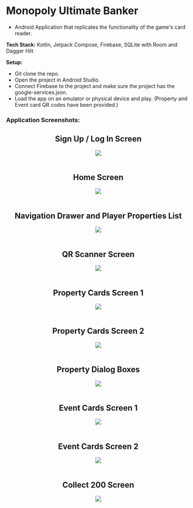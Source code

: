 # Monopoly Ultimate Banker
- Android Application that replicates the functionality of the game's card reader.

**Tech Stack:** Kotlin, Jetpack Compose, Firebase, SQLite with Room and Dagger Hilt

**Setup:**
- Git clone the repo.
- Open the project in Android Studio.
- Connect Firebase to the project and make sure the project has the google-services.json.
- Load the app on an emulator or physical device and play. (Property and Event card QR codes have been provided.)

### Application Screenshots:

<div align="center">
  <h2>Sign Up / Log In Screen</h2>
  <img src="https://github.com/Rinzler8x/MonopolyUltimateBanker/blob/master/README%20props/login_screen.png" />
  <br /><br />

  <h2>Home Screen</h2>
  <img src="https://github.com/Rinzler8x/MonopolyUltimateBanker/blob/master/README%20props/home_screen.png" />
  <br /><br />

  <h2>Navigation Drawer and Player Properties List</h2>
  <img src="https://github.com/Rinzler8x/MonopolyUltimateBanker/blob/master/README%20props/player_properties.png" />
  <br /><br />

  <h2>QR Scanner Screen</h2>
  <img src="https://github.com/Rinzler8x/MonopolyUltimateBanker/blob/master/README%20props/qr_scanner_screen.png" />
  <br /><br />

  <h2>Property Cards Screen 1</h2>
  <img src="https://github.com/Rinzler8x/MonopolyUltimateBanker/blob/master/README%20props/property_cards_1.png" />
  <br /><br />

  <h2>Property Cards Screen 2</h2>
  <img src="https://github.com/Rinzler8x/MonopolyUltimateBanker/blob/master/README%20props/property_cards_2.png" />
  <br /><br />

  <h2>Property Dialog Boxes</h2>
  <img src="https://github.com/Rinzler8x/MonopolyUltimateBanker/blob/master/README%20props/property_dialog_boxes.png" />
  <br /><br />

  <h2>Event Cards Screen 1</h2>
  <img src="https://github.com/Rinzler8x/MonopolyUltimateBanker/blob/master/README%20props/event_cards_1.png" />
  <br /><br />

  <h2>Event Cards Screen 2</h2>
  <img src="https://github.com/Rinzler8x/MonopolyUltimateBanker/blob/master/README%20props/event_cards_2.png" />
  <br /><br />

  <h2>Collect 200 Screen</h2>
  <img src="https://github.com/Rinzler8x/MonopolyUltimateBanker/blob/master/README%20props/collect_200.png" />
  <br /><br />
</div>
